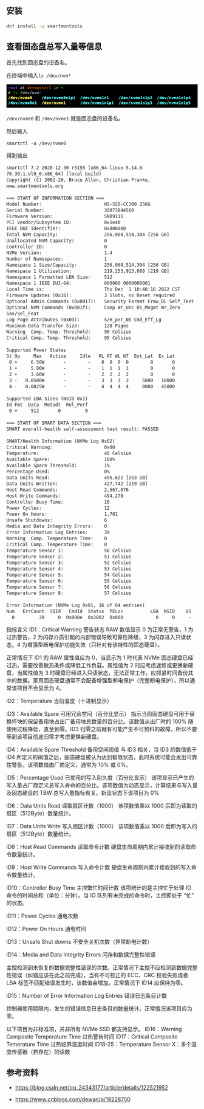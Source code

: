 ## 安装

```bash
dnf install -y smartmontools
```

## 查看固态盘总写入量等信息

首先找到固态盘的设备名。

在终端中输入`ls /dev/nvm*`

![image-20221201104746043](.assets/image-20221201104746043.png)

`/dev/nvme0` 和 `/dev/nvme1` 就是固态盘的设备名。

然后输入

```
smartctl -a /dev/nvme0
```

得到输出

```
smartctl 7.2 2020-12-30 r5155 [x86_64-linux-5.14.0-70.30.1.el9_0.x86_64] (local build)
Copyright (C) 2002-20, Bruce Allen, Christian Franke, www.smartmontools.org

=== START OF INFORMATION SECTION ===
Model Number:                       HS-SSD-CC300 256G
Serial Number:                      30073844560
Firmware Version:                   SN09111
PCI Vendor/Subsystem ID:            0x1e4b
IEEE OUI Identifier:                0x000000
Total NVM Capacity:                 256,060,514,304 [256 GB]
Unallocated NVM Capacity:           0
Controller ID:                      0
NVMe Version:                       1.4
Number of Namespaces:               1
Namespace 1 Size/Capacity:          256,060,514,304 [256 GB]
Namespace 1 Utilization:            219,253,913,088 [219 GB]
Namespace 1 Formatted LBA Size:     512
Namespace 1 IEEE EUI-64:            000000 0000000001
Local Time is:                      Thu Dec  1 10:48:16 2022 CST
Firmware Updates (0x16):            3 Slots, no Reset required
Optional Admin Commands (0x0017):   Security Format Frmw_DL Self_Test
Optional NVM Commands (0x001f):     Comp Wr_Unc DS_Mngmt Wr_Zero Sav/Sel_Feat
Log Page Attributes (0x03):         S/H_per_NS Cmd_Eff_Lg
Maximum Data Transfer Size:         128 Pages
Warning  Comp. Temp. Threshold:     90 Celsius
Critical Comp. Temp. Threshold:     95 Celsius

Supported Power States
St Op     Max   Active     Idle   RL RT WL WT  Ent_Lat  Ex_Lat
 0 +     6.50W       -        -    0  0  0  0        0       0
 1 +     5.80W       -        -    1  1  1  1        0       0
 2 +     3.60W       -        -    2  2  2  2        0       0
 3 -   0.0500W       -        -    3  3  3  3     5000   10000
 4 -   0.0025W       -        -    4  4  4  4     8000   45000

Supported LBA Sizes (NSID 0x1)
Id Fmt  Data  Metadt  Rel_Perf
 0 +     512       0         0

=== START OF SMART DATA SECTION ===
SMART overall-health self-assessment test result: PASSED

SMART/Health Information (NVMe Log 0x02)
Critical Warning:                   0x00
Temperature:                        40 Celsius
Available Spare:                    100%
Available Spare Threshold:          1%
Percentage Used:                    0%
Data Units Read:                    495,622 [253 GB]
Data Units Written:                 427,742 [219 GB]
Host Read Commands:                 2,567,076
Host Write Commands:                494,270
Controller Busy Time:               10
Power Cycles:                       12
Power On Hours:                     1,781
Unsafe Shutdowns:                   6
Media and Data Integrity Errors:    0
Error Information Log Entries:      39
Warning  Comp. Temperature Time:    0
Critical Comp. Temperature Time:    0
Temperature Sensor 1:               50 Celsius
Temperature Sensor 2:               51 Celsius
Temperature Sensor 3:               52 Celsius
Temperature Sensor 4:               53 Celsius
Temperature Sensor 5:               54 Celsius
Temperature Sensor 6:               55 Celsius
Temperature Sensor 7:               56 Celsius
Temperature Sensor 8:               57 Celsius

Error Information (NVMe Log 0x01, 16 of 64 entries)
Num   ErrCount  SQId   CmdId  Status  PELoc          LBA  NSID    VS
  0         39     0  0x000e  0x2002  0x000            0     0     -

```

指标含义
ID1：Critical Warning 警告状态
RAW 数值显示 0 为正常无警告，1 为过热警告，2 为闪存介质引起的内部错误导致可靠性降级，3 为闪存进入只读状态，4 为增强型断电保护功能失效（只针对有该特性的固态硬盘）。

正常情况下 ID1 的 RAW 属性值应为 0，当显示为 1 时代表 NVMe 固态硬盘已经过热，需要改善散热条件或降低工作负载。属性值为 2 时应考虑返修或更换新硬盘，当属性值为 3 时硬盘已经进入只读状态，无法正常工作，应抓紧时间备份其中的数据。家用固态硬盘通常不会配备增强型断电保护（完整断电保护），所以通常该项目不会显示为 4。

ID2：Temperature 当前温度（十进制显示）

ID3：Available Spare 可用冗余空间（百分比显示）
指示当前固态硬盘可用于替换坏块的保留备用块占出厂备用块总数量的百分比。该数值从出厂时的 100% 随使用过程降低，直至到零。ID3 归零之前就有可能产生不可预料的故障，所以不要等到该项目彻底归零才考虑更换新硬盘。

ID4：Available Spare Threshold 备用空间阈值
与 ID3 相关，当 ID3 的数值低于 ID4 所定义的阈值之后，固态硬盘被认为达到极限状态，此时系统可能会发出可靠性警告。该项数值由厂商定义，通常为 10% 或 0%。

ID5：Percentage Used 已使用的写入耐久度（百分比显示）
该项显示已产生的写入量占厂商定义总写入寿命的百分比。该项数值为动态显示，计算结果与写入量及固态硬盘的 TBW 总写入量指标有关。新盘状态下该项目为 0%

ID6：Data Units Read 读取扇区计数（1000）
该项数值乘以 1000 后即为读取的扇区（512Byte）数量统计。

ID7：Data Units Write 写入扇区计数（1000）
该项数值乘以 1000 后即为写入的扇区（512Byte）数量统计。

ID8：Host Read Commands 读取命令计数
硬盘生命周期内累计接收到的读取命令数量统计。

ID9：Host Write Commands 写入命令计数
硬盘生命周期内累计接收到的写入命令数量统计。

ID10：Controller Busy Time 主控繁忙时间计数
该项统计的是主控忙于处理 IO 命令的时间总和（单位：分钟）。当 IO 队列有未完成的命令时，主控即处于 “忙” 的状态。

ID11：Power Cycles 通电次数

ID12：Power On Hours 通电时间

ID13：Unsafe Shut downs 不安全关机次数（异常断电计数）

ID14：Media and Data Integrity Errors 闪存和数据完整性错误

主控检测到未恢复的数据完整性错误的次数。正常情况下主控不应检测到数据完整性错误（纠错应该在此之前完成），当有不可校正的 ECC、CRC 校验失败或者 LBA 标签不匹配错误发生时，该数值会增加。正常情况下 ID14 应保持为零。

ID15：Number of Error Information Log Entries 错误日志条目计数

控制器使用期限内，发生的错误信息日志条目的数量统计。正常情况该项目应为零。

以下项目为非标准项，并非所有 NVMe SSD 都支持显示。
ID16：Warning Composite Temperature Time 过热警告时间
ID17：Critical Composite Temerature Time 过热临界温度时间
ID18-25：Temperature Sensor X：多个温度传感器（若存在）的读数

## 参考资料

- <https://blog.csdn.net/qq_24343177/article/details/122521952>

- <https://www.cnblogs.com/dewan/p/18228750>
